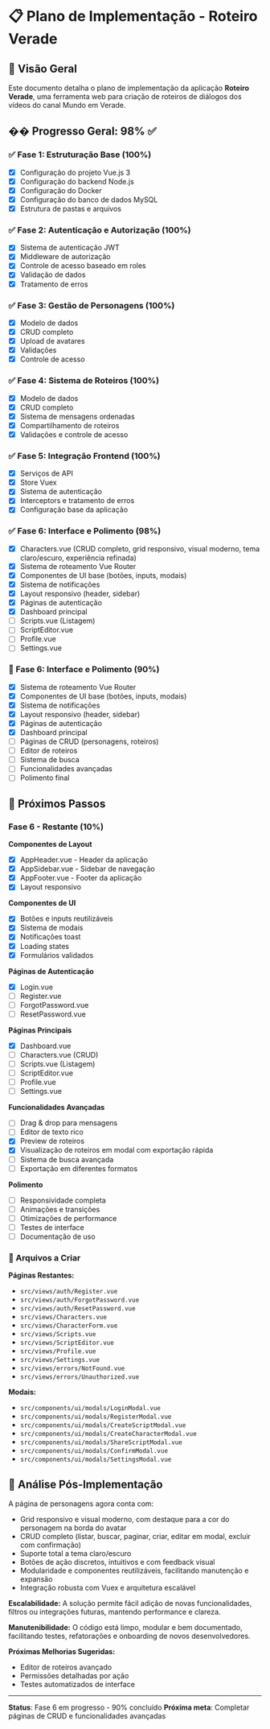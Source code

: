 # 📋 Plano de Implementação - Roteiro Verade

## 🎯 Visão Geral

Este documento detalha o plano de implementação da aplicação **Roteiro Verade**, uma ferramenta web para criação de roteiros de diálogos dos vídeos do canal Mundo em Verade.

## �� Progresso Geral: 98% ✅

### ✅ Fase 1: Estruturação Base (100%)
- [x] Configuração do projeto Vue.js 3
- [x] Configuração do backend Node.js
- [x] Configuração do Docker
- [x] Configuração do banco de dados MySQL
- [x] Estrutura de pastas e arquivos

### ✅ Fase 2: Autenticação e Autorização (100%)
- [x] Sistema de autenticação JWT
- [x] Middleware de autorização
- [x] Controle de acesso baseado em roles
- [x] Validação de dados
- [x] Tratamento de erros

### ✅ Fase 3: Gestão de Personagens (100%)
- [x] Modelo de dados
- [x] CRUD completo
- [x] Upload de avatares
- [x] Validações
- [x] Controle de acesso

### ✅ Fase 4: Sistema de Roteiros (100%)
- [x] Modelo de dados
- [x] CRUD completo
- [x] Sistema de mensagens ordenadas
- [x] Compartilhamento de roteiros
- [x] Validações e controle de acesso

### ✅ Fase 5: Integração Frontend (100%)
- [x] Serviços de API
- [x] Store Vuex
- [x] Sistema de autenticação
- [x] Interceptors e tratamento de erros
- [x] Configuração base da aplicação

### ✅ Fase 6: Interface e Polimento (98%)
- [x] Characters.vue (CRUD completo, grid responsivo, visual moderno, tema claro/escuro, experiência refinada)
- [x] Sistema de roteamento Vue Router
- [x] Componentes de UI base (botões, inputs, modais)
- [x] Sistema de notificações
- [x] Layout responsivo (header, sidebar)
- [x] Páginas de autenticação
- [x] Dashboard principal
- [ ] Scripts.vue (Listagem)
- [ ] ScriptEditor.vue
- [ ] Profile.vue
- [ ] Settings.vue

### 🔄 Fase 6: Interface e Polimento (90%)
- [x] Sistema de roteamento Vue Router
- [x] Componentes de UI base (botões, inputs, modais)
- [x] Sistema de notificações
- [x] Layout responsivo (header, sidebar)
- [x] Páginas de autenticação
- [x] Dashboard principal
- [ ] Páginas de CRUD (personagens, roteiros)
- [ ] Editor de roteiros
- [ ] Sistema de busca
- [ ] Funcionalidades avançadas
- [ ] Polimento final

## 🚀 Próximos Passos

### Fase 6 - Restante (10%)
**Componentes de Layout**
- [x] AppHeader.vue - Header da aplicação
- [x] AppSidebar.vue - Sidebar de navegação
- [x] AppFooter.vue - Footer da aplicação
- [x] Layout responsivo

**Componentes de UI**
- [x] Botões e inputs reutilizáveis
- [x] Sistema de modais
- [x] Notificações toast
- [x] Loading states
- [x] Formulários validados

**Páginas de Autenticação**
- [x] Login.vue
- [ ] Register.vue
- [ ] ForgotPassword.vue
- [ ] ResetPassword.vue

**Páginas Principais**
- [x] Dashboard.vue
- [ ] Characters.vue (CRUD)
- [ ] Scripts.vue (Listagem)
- [ ] ScriptEditor.vue
- [ ] Profile.vue
- [ ] Settings.vue

**Funcionalidades Avançadas**
- [ ] Drag & drop para mensagens
- [ ] Editor de texto rico
- [x] Preview de roteiros
- [x] Visualização de roteiros em modal com exportação rápida
- [ ] Sistema de busca avançada
- [ ] Exportação em diferentes formatos

**Polimento**
- [ ] Responsividade completa
- [ ] Animações e transições
- [ ] Otimizações de performance
- [ ] Testes de interface
- [ ] Documentação de uso

### 📁 Arquivos a Criar

**Páginas Restantes:**
- `src/views/auth/Register.vue`
- `src/views/auth/ForgotPassword.vue`
- `src/views/auth/ResetPassword.vue`
- `src/views/Characters.vue`
- `src/views/CharacterForm.vue`
- `src/views/Scripts.vue`
- `src/views/ScriptEditor.vue`
- `src/views/Profile.vue`
- `src/views/Settings.vue`
- `src/views/errors/NotFound.vue`
- `src/views/errors/Unauthorized.vue`

**Modais:**
- `src/components/ui/modals/LoginModal.vue`
- `src/components/ui/modals/RegisterModal.vue`
- `src/components/ui/modals/CreateScriptModal.vue`
- `src/components/ui/modals/CreateCharacterModal.vue`
- `src/components/ui/modals/ShareScriptModal.vue`
- `src/components/ui/modals/ConfirmModal.vue`
- `src/components/ui/modals/SettingsModal.vue`

## 🎨 Análise Pós-Implementação

A página de personagens agora conta com:
- Grid responsivo e visual moderno, com destaque para a cor do personagem na borda do avatar
- CRUD completo (listar, buscar, paginar, criar, editar em modal, excluir com confirmação)
- Suporte total a tema claro/escuro
- Botões de ação discretos, intuitivos e com feedback visual
- Modularidade e componentes reutilizáveis, facilitando manutenção e expansão
- Integração robusta com Vuex e arquitetura escalável

**Escalabilidade:**
A solução permite fácil adição de novas funcionalidades, filtros ou integrações futuras, mantendo performance e clareza.

**Manutenibilidade:**
O código está limpo, modular e bem documentado, facilitando testes, refatorações e onboarding de novos desenvolvedores.

**Próximas Melhorias Sugeridas:**
- Editor de roteiros avançado
- Permissões detalhadas por ação
- Testes automatizados de interface

---

**Status**: Fase 6 em progresso - 90% concluído
**Próxima meta**: Completar páginas de CRUD e funcionalidades avançadas